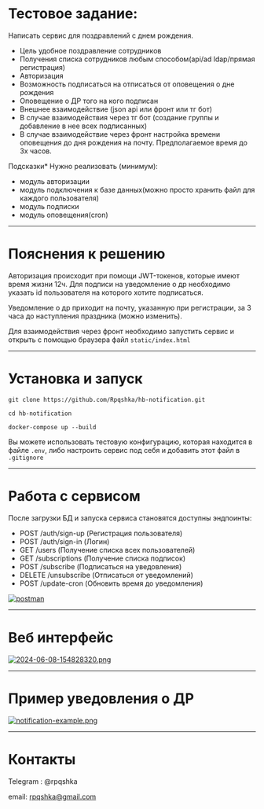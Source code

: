
# Тестовое задание:
Написать сервис для поздравлений с днем рождения.

- Цель удобное поздравление сотрудников
- Получения списка сотрудников любым способом(api/ad ldap/прямая регистрация)
- Авторизация
- Возможность подписаться на отписаться от оповещения о дне рождения
- Оповещение о ДР того на кого подписан
- Внешнее взаимодействие (json арi или фронт или тг бот)
- В случае взаимодействия через тг бот (создание группы и добавление в нее всех подписанных)
- В случае взаимодействие через фронт настройка времени оповещения до дня рождения на почту. Предполагаемое время до 3х часов.

Подсказки*
Нужно реализовать (минимум):
- модуль авторизации
- модуль подключения к базе данных(можно просто хранить файл для каждого пользователя)
- модуль подписки
- модуль оповещения(cron)

--- 

# Пояснения к решению

Авторизация происходит при помощи JWT-токенов, которые имеют время жизни 12ч. Для подписи на уведомление о др необходимо указать id пользователя на которого хотите подписаться.

Уведомление о др приходит на почту, указанную при регистрации, за 3 часа до наступления праздника (можно изменить).

Для взаимодействия через фронт необходимо запустить сервис и открыть с помощью браузера файл ```static/index.html```

---

# Установка и запуск

```
git clone https://github.com/Rpqshka/hb-notification.git
```

```
cd hb-notification
```

```
docker-compose up --build
```

Вы можете использовать тестовую конфигурацию, которая находится в файле ```.env```, либо настроить сервис под себя и добавить этот файл в ```.gitignore```

---

# Работа с сервисом

После загрузки БД и запуска сервиса становятся доступны эндпоинты:
- POST   /auth/sign-up      (Регистрация пользователя)
- POST   /auth/sign-in      (Логин)
- GET    /users             (Получение списка всех пользователей)
- GET    /subscriptions     (Получение списка подписок)
- POST   /subscribe         (Подписаться на уведовления)
- DELETE /unsubscribe       (Отписаться от уведомлений)
- POST   /update-cron       (Обновить время до уведомления)

[![postman](https://run.pstmn.io/button.svg)](https://app.getpostman.com/run-collection/24093475-c6ec3bd2-ea37-4c4b-ab16-a1e38d1ce246?action=collection%2Ffork&source=rip_markdown&collection-url=entityId%3D24093475-c6ec3bd2-ea37-4c4b-ab16-a1e38d1ce246%26entityType%3Dcollection%26workspaceId%3Dfb0d85ac-394b-408f-8648-0747f742ba1c)


---

# Веб интерфейс

[![2024-06-08-154828320.png](https://i.postimg.cc/WbyYRD6T/2024-06-08-154828320.png)](https://postimg.cc/2V47hSKK)

---

# Пример уведовления о ДР

[![notification-example.png](https://i.postimg.cc/9FVH62rM/notification-example.png)](https://postimg.cc/bd65nK0c)

---

# Контакты
Telegram : @rpqshka

email: rpqshka@gmail.com